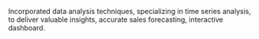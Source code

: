 Incorporated data analysis techniques, specializing in time series analysis, to deliver valuable insights, accurate sales forecasting, interactive dashboard. 
